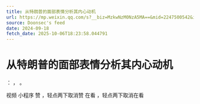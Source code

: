 ```yaml
---
title: 从特朗普的面部表情分析其内心动机
url: https://mp.weixin.qq.com/s?__biz=MzkwNzM0NzA5MA==&mid=2247500542&idx=1&sn=1aa4869f91b6038e0d65498b133f7134
source: Doonsec's feed
date: 2024-09-18
fetch_date: 2025-10-06T18:23:58.044791
---
```


# 从特朗普的面部表情分析其内心动机

：
，
。

视频
小程序
赞
，轻点两下取消赞
在看
，轻点两下取消在看